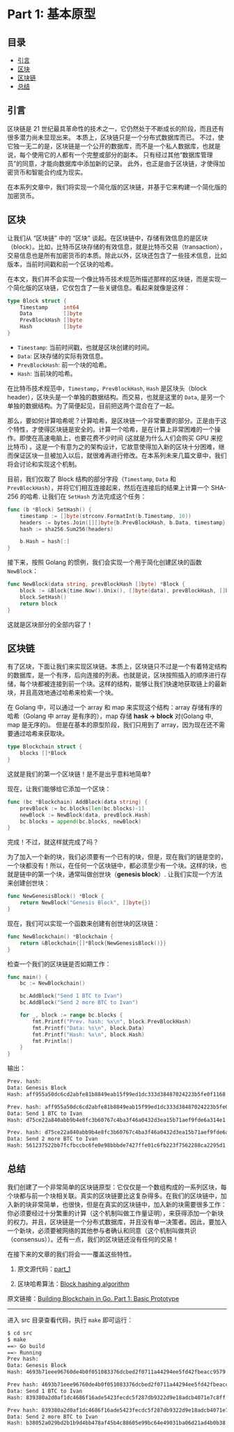 Part 1: 基本原型
================

## 目录

<!-- vim-markdown-toc GFM -->

* [引言](#引言)
* [区块](#区块)
* [区块链](#区块链)
* [总结](#总结)

<!-- vim-markdown-toc -->

## 引言

区块链是 21 世纪最具革命性的技术之一，它仍然处于不断成长的阶段，而且还有很多潜力尚未显现出来。 本质上，区块链只是一个分布式数据库而已。 不过，使它独一无二的是，区块链是一个公开的数据库，而不是一个私人数据库，也就是说，每个使用它的人都有一个完整或部分的副本。 只有经过其他“数据库管理员”的同意，才能向数据库中添加新的记录。 此外，也正是由于区块链，才使得加密货币和智能合约成为现实。

在本系列文章中，我们将实现一个简化版的区块链，并基于它来构建一个简化版的加密货币。

## 区块

让我们从 “区块链” 中的 “区块” 谈起。在区块链中，存储有效信息的是区块（block）。比如，比特币区块存储的有效信息，就是比特币交易（transaction），交易信息也是所有加密货币的本质。除此以外，区块还包含了一些技术信息，比如版本，当前时间戳和前一个区块的哈希。

 在本文，我们并不会实现一个像比特币技术规范所描述那样的区块链，而是实现一个简化版的区块链，它仅包含了一些关键信息。看起来就像是这样：

```go
type Block struct {
	Timestamp     int64
	Data          []byte
	PrevBlockHash []byte
	Hash          []byte
}
```

- `Timestamp`: 当前时间戳，也就是区块创建的时间。
- `Data`: 区块存储的实际有效信息。
- `PrevBlockHash`: 前一个块的哈希。
- `Hash`: 当前块的哈希。

在比特币技术规范中，`Timestamp`，`PrevBlockHash`, `Hash` 是区块头（block header），区块头是一个单独的数据结构。而交易，也就是这里的 `Data`, 是另一个单独的数据结构。为了简便起见，目前把这两个混合在了一起。

那么，要如何计算哈希呢？计算哈希，是区块链一个非常重要的部分。正是由于这个特性，才使得区块链是安全的。计算一个哈希，是在计算上非常困难的一个操作。即使在高速电脑上，也要花费不少时间 (这就是为什么人们会购买 GPU 来挖比特币) 。这是一个有意为之的架构设计，它故意使得加入新的区块十分困难，继而保证区块一旦被加入以后，就很难再进行修改。在本系列未来几篇文章中，我们将会讨论和实现这个机制。

目前，我们仅取了 Block 结构的部分字段（`Timestamp`, `Data` 和 `PrevBlockHash`），并将它们相互连接起来，然后在连接后的结果上计算一个 SHA-256 的哈希. 让我们在 `SetHash` 方法完成这个任务：

```go
func (b *Block) SetHash() {
	timestamp := []byte(strconv.FormatInt(b.Timestamp, 10))
	headers := bytes.Join([][]byte{b.PrevBlockHash, b.Data, timestamp}, []byte{})
	hash := sha256.Sum256(headers)

	b.Hash = hash[:]
}
```

接下来，按照 Golang 的惯例，我们会实现一个用于简化创建区块的函数 `NewBlock`：

```go
func NewBlock(data string, prevBlockHash []byte) *Block {
	block := &Block{time.Now().Unix(), []byte(data), prevBlockHash, []byte{}}
	block.SetHash()
	return block
}
```

这就是区块部分的全部内容了！

## 区块链

有了区块，下面让我们来实现区块链。本质上，区块链只不过是一个有着特定结构的数据库，是一个有序，后向连接的列表。也就是说，区块按照插入的顺序进行存储，每个块都被连接到前一个块。这样的结构，能够让我们快速地获取链上的最新块，并且高效地通过哈希来检索一个块。

在 Golang 中，可以通过一个 array 和 map 来实现这个结构：array 存储有序的哈希（Golang 中 array 是有序的），map 存储 **hask -> block** 对(Golang 中, map 是无序的)。 但是在基本的原型阶段，我们只用到了 array，因为现在还不需要通过哈希来获取块。


```go
type Blockchain struct {
	blocks []*Block
}
```

这就是我们的第一个区块链！是不是出乎意料地简单?

现在，让我们能够给它添加一个区块：

```go
func (bc *Blockchain) AddBlock(data string) {
	prevBlock := bc.blocks[len(bc.blocks)-1]
	newBlock := NewBlock(data, prevBlock.Hash)
	bc.blocks = append(bc.blocks, newBlock)
}
```

完成！不过，就这样就完成了吗？

为了加入一个新的块，我们必须要有一个已有的块，但是，现在我们的链是空的，一个块都没有！所以，在任何一个区块链中，都必须至少有一个块。这样的块，也就是链中的第一个块，通常叫做创世块（**genesis block**）. 让我们实现一个方法来创建创世块：

```go
func NewGenesisBlock() *Block {
	return NewBlock("Genesis Block", []byte{})
}
```

现在，我们可以实现一个函数来创建有创世块的区块链：

```go
func NewBlockchain() *Blockchain {
	return &Blockchain{[]*Block{NewGenesisBlock()}}
}
```

检查一个我们的区块链是否如期工作：

```go
func main() {
	bc := NewBlockchain()

	bc.AddBlock("Send 1 BTC to Ivan")
	bc.AddBlock("Send 2 more BTC to Ivan")

	for _, block := range bc.blocks {
		fmt.Printf("Prev. hash: %x\n", block.PrevBlockHash)
		fmt.Printf("Data: %s\n", block.Data)
		fmt.Printf("Hash: %x\n", block.Hash)
		fmt.Println()
	}
}
```

输出：

```bash
Prev. hash:
Data: Genesis Block
Hash: aff955a50dc6cd2abfe81b8849eab15f99ed1dc333d38487024223b5fe0f1168

Prev. hash: aff955a50dc6cd2abfe81b8849eab15f99ed1dc333d38487024223b5fe0f1168
Data: Send 1 BTC to Ivan
Hash: d75ce22a840abb9b4e8fc3b60767c4ba3f46a0432d3ea15b71aef9fde6a314e1

Prev. hash: d75ce22a840abb9b4e8fc3b60767c4ba3f46a0432d3ea15b71aef9fde6a314e1
Data: Send 2 more BTC to Ivan
Hash: 561237522bb7fcfbccbc6fe0e98bbbde7427ffe01c6fb223f7562288ca2295d1
```

## 总结

我们创建了一个非常简单的区块链原型：它仅仅是一个数组构成的一系列区块，每个块都与前一个块相关联。真实的区块链要比这复杂得多。在我们的区块链中，加入新的块非常简单，也很快，但是在真实的区块链中，加入新的块需要很多工作：你必须要经过十分繁重的计算（这个机制叫做工作量证明），来获得添加一个新块的权力。并且，区块链是一个分布式数据库，并且没有单一决策者。因此，要加入一个新块，必须要被网络的其他参与者确认和同意（这个机制叫做共识（consensus））。还有一点，我们的区块链还没有任何的交易！

在接下来的文章的我们将会一一覆盖这些特性。

1. 原文源代码：[part_1](https://github.com/Jeiwan/blockchain_go/tree/part_1)

2. 区块哈希算法：[Block hashing algorithm](https://en.bitcoin.it/wiki/Block_hashing_algorithm)

原文链接：[Building Blockchain in Go. Part 1: Basic Prototype](https://jeiwan.cc/posts/building-blockchain-in-go-part-1/)

-----

进入 src 目录查看代码，执行 `make` 即可运行：

```bash
$ cd src
$ make
==> Go build
==> Running
Prev hash:
Data: Genesis Block
Hash: 4693b71eee96760de4b0f051083376dcbed2f0711a44294ee5fd42fbeacc9579

Prev hash: 4693b71eee96760de4b0f051083376dcbed2f0711a44294ee5fd42fbeacc9579
Data: Send 1 BTC to Ivan
Hash: 839380a2d0af1dc4686f16ade5423fecdc5f287db9322d9e18adcb4071e7c8ff

Prev hash: 839380a2d0af1dc4686f16ade5423fecdc5f287db9322d9e18adcb4071e7c8ff
Data: Send 2 more BTC to Ivan
Hash: b38052a029bd2b1b9d4bb478af45b4c88605e99bc64e49031ba06d21ad4b0b38
```
